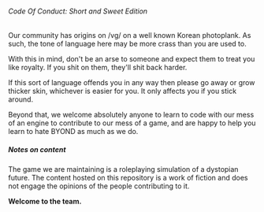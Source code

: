 ###### Code Of Conduct: Short and Sweet Edition

Our community has origins on /vg/ on a well known Korean photoplank. As such, the tone of language here may be more crass than you are used to.

With this in mind, don't be an arse to someone and expect them to treat you like royalty. If you shit on them, they'll shit back harder.

If this sort of language offends you in any way then please go away or grow thicker skin, whichever is easier for you. It only affects you if you stick around.

Beyond that, we welcome absolutely anyone to learn to code with our mess of an engine to contribute to our mess of a game, and are happy to help you learn to hate BYOND as much as we do.

##### Notes on content

The game we are maintaining is a roleplaying simulation of a dystopian future. The content hosted on this repository is a work of fiction and does not engage the opinions of the people contributing to it.

**Welcome to the team.**